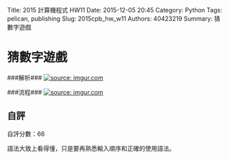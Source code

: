 Title: 2015 計算機程式 HW11
Date: 2015-12-05 20:45
Category: Python
Tags: pelican, publishing
Slug: 2015cpb_hw_w11
Authors: 40423219
Summary: 猜數字遊戲




猜數字遊戲
==========

                                        
                                                
                                                
###解析###
<a href="http://imgur.com/FxIA2DT"><img src="http://i.imgur.com/FxIA2DT.jpg" title="source: imgur.com" /></a>
                    
                    
                    

###流程###
<a href="http://imgur.com/Vb0uBlB"><img src="http://i.imgur.com/Vb0uBlB.jpg" title="source: imgur.com" /></a>
                
                
                
            
                        
                            
                            
 自評
 -------
 自評分數：66
 
 語法大致上看得懂，只是要再熟悉輸入順序和正確的使用語法。
 
 
 
 
 